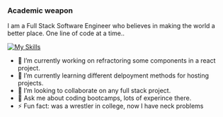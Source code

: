 ### Academic weapon 

I am a Full Stack Software Engineer who believes in making the world a better place. One line of code at a time..

[![My Skills](https://skillicons.dev/icons?i=js,html,css,react,redux,flask,express,sqlite,heroku,vscode)](https://skillicons.dev)

- 🔭 I’m currently working on refractoring some components in a react project.
-  🌱 I’m currently learning different delpoyment methods for hosting projects.
-  👯 I’m looking to collaborate on any full stack project.
-  💬 Ask me about coding bootcamps, lots of experince there.
-  ⚡ Fun fact: was a wrestler in college, now I have neck problems

<!--
**Cal-Flores/Cal-Flores** is a ✨ _special_ ✨ repository because its `README.md` (this file) appears on your GitHub profile.

Here are some ideas to get you started:

- 🔭 I’m currently working on ...
- 🌱 I’m currently learning ...
- 👯 I’m looking to collaborate on ...
- 🤔 I’m looking for help with ...
- 💬 Ask me about ...
- 📫 How to reach me: ...
- 😄 Pronouns: ...
- ⚡ Fun fact: ...
-->
